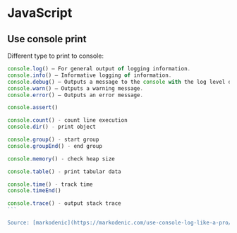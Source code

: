 # JavaScript

## Use console print

Different type to print to console:

````javascript
console.log() – For general output of logging information.
console.info() – Informative logging of information.
console.debug() – Outputs a message to the console with the log level debug.
console.warn() – Outputs a warning message.
console.error() – Outputs an error message.

console.assert() 

console.count() - count line execution
console.dir() - print object

console.group() - start group
console.groupEnd() - end group

console.memory() - check heap size

console.table() - print tabular data

console.time() - track time
console.timeEnd()

console.trace() - output stack trace
```

Source: [markodenic](https://markodenic.com/use-console-log-like-a-pro/)
